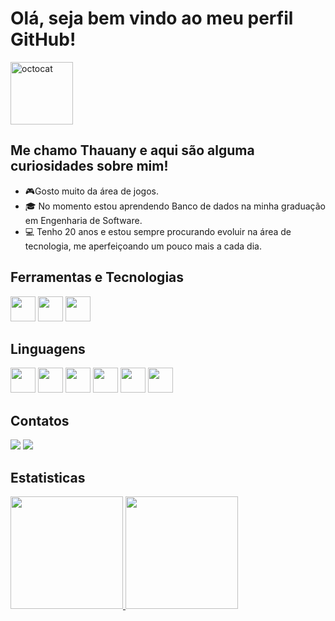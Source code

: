 # Olá, seja bem vindo ao meu perfil GitHub!
<img src="https://github.com/Thauzin/Thauany/assets/147927196/77cbf3e1-14d4-4beb-b201-64ae3c88caf1" alt="octocat" width="100" height="100"> 

## Me chamo Thauany e aqui são alguma curiosidades sobre mim!  

- 🎮Gosto muito da área de jogos. 
- 🎓 No momento estou aprendendo Banco de dados na minha graduação em Engenharia de Software.
- 💻 Tenho 20 anos e estou sempre procurando evoluir na área de tecnologia, me aperfeiçoando um pouco mais a cada dia. 



## Ferramentas e Tecnologias
<img src="https://cdn.jsdelivr.net/gh/devicons/devicon@latest/icons/vscode/vscode-original.svg" width="40" height="40" /> <img src="https://cdn.jsdelivr.net/gh/devicons/devicon@latest/icons/github/github-original.svg" width="40" height="40" /> <img src="https://cdn.jsdelivr.net/gh/devicons/devicon@latest/icons/figma/figma-original.svg" width="40" height="40" />
          

## Linguagens
<img src="https://cdn.jsdelivr.net/gh/devicons/devicon@latest/icons/java/java-original.svg" width="40" height="40" />  <img src="https://cdn.jsdelivr.net/gh/devicons/devicon@latest/icons/python/python-original.svg" width="40" height="40" />  <img src="https://cdn.jsdelivr.net/gh/devicons/devicon@latest/icons/javascript/javascript-original.svg" width="40" height="40" /> <img src="https://cdn.jsdelivr.net/gh/devicons/devicon@latest/icons/html5/html5-original-wordmark.svg" width="40" height="40" /> <img src="https://cdn.jsdelivr.net/gh/devicons/devicon@latest/icons/css3/css3-original-wordmark.svg" width="40" height="40" /> <img src="https://cdn.jsdelivr.net/gh/devicons/devicon@latest/icons/azuresqldatabase/azuresqldatabase-original.svg" width="40" height="40" />
          

## Contatos 
<div>
<a href = "mailto:thauanyfm3@gmail.com"><img loading="lazy" src="https://img.shields.io/badge/Gmail-D14836?style=for-the-badge&logo=gmail&logoColor=white" target="_blank"></a>
<a href="https://www.linkedin.com/in/thauany-favarin-mainardes-b637a926a/" target="_blank"><img loading="lazy" src="https://img.shields.io/badge/-LinkedIn-%230077B5?style=for-the-badge&logo=linkedin&logoColor=white" target="_blank"></a>   
</div>

## Estatisticas 
<div>
<a href="https://github.com/Thauzin">
<img loading="lazy" height="180em" src="https://github-readme-stats.vercel.app/api/top-langs/?username=Thauzin&layout=compact&langs_count=7&theme=dracula"/>
<img loading="lazy" height="180em" src="https://github-readme-stats.vercel.app/api?username=Thauzin&show_icons=true&theme=dracula&include_all_commits=true&count_private=true"/>
</div>






          
          

                   
          
